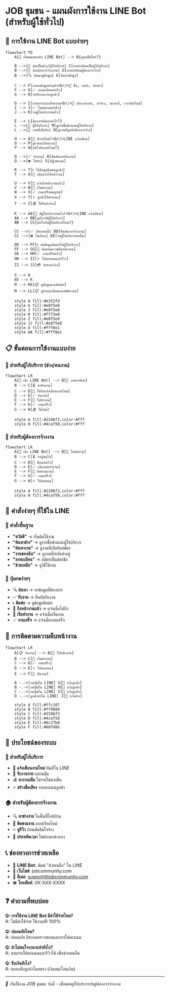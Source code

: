 # JOB ชุมชน - แผนผังการใช้งาน LINE Bot (สำหรับผู้ใช้ทั่วไป)

## 🤖 การใช้งาน LINE Bot แบบง่ายๆ

```mermaid
flowchart TD
    A[👋 เริ่มสนทนากับ LINE Bot] --> B{คุณเป็นใคร?}
    
    B -->|🔧 ฉันเป็นช่าง/ผู้ให้บริการ| C[ลงทะเบียนเป็นผู้ให้บริการ]
    B -->|👤 ฉันต้องการจ้างงาน| D[ลงทะเบียนผู้ต้องการจ้าง]
    B -->|🔍 ฉันมาดูข้อมูล| E[ค้นหาข้อมูล]
    
    C --> F[กรอกข้อมูลส่วนตัว<br/>📝 ชื่อ, เบอร์, ทักษะ]
    F --> G[✅ ลงทะเบียนสำเร็จ]
    G --> H[รอรับงานจากลูกค้า]
    
    D --> I[กรอกรายละเอียดงาน<br/>📝 ประเภทงาน, ค่าจ้าง, สถานที่, เวลานัดใหม่]
    I --> J[✅ โพสต์งานสำเร็จ]
    J --> K[รอผู้ให้บริการสนใจ]
    
    E --> L{ต้องการค้นหาอะไร?}
    L -->|👷 ผู้ให้บริการ| M[ดูรายชื่อช่างและผู้ให้บริการ]
    L -->|💼 งานที่เปิดรับ| N[ดูงานที่ลูกค้าต้องการจ้าง]
    
    H --> O[📱 มีงานใหม่!<br/>LINE แจ้งเตือน]
    O --> P[ดูรายละเอียดงาน]
    P --> Q{สนใจรับงานไหม?}
    
    Q -->|✅ รับงาน| R[ยืนยันการรับงาน]
    Q -->|❌ ไม่รับ| S[ปฏิเสธงาน]
    
    R --> T[📞 ได้ข้อมูลติดต่อลูกค้า]
    T --> U[📍 เดินทางไปหน้างาน]
    
    U --> V[🚗 แจ้งถึงหน้างานแล้ว]
    V --> W[🔧 เริ่มทำงาน]
    W --> X[✅ งานเสร็จสมบูรณ์]
    X --> Y[⭐ ลูกค้าให้คะแนน]
    Y --> Z[💰 ได้รับค่าจ้าง]
    
    K --> AA[📱 มีผู้ให้บริการสนใจ!<br/>LINE แจ้งเตือน]
    AA --> BB[ดูประวัติผู้ให้บริการ]
    BB --> CC{พอใจกับผู้ให้บริการไหม?}
    
    CC -->|✅ เลือกคนนี้| DD[ยืนยันการจ้างงาน]
    CC -->|❌ ไม่เลือก| EE[รอผู้ให้บริการคนอื่น]
    
    DD --> FF[📞 ส่งข้อมูลติดต่อให้ผู้ให้บริการ]
    FF --> GG[👀 ติดตามความคืบหน้างาน]
    GG --> HH[✅ งานเสร็จแล้ว]
    HH --> II[⭐ ให้คะแนนและรีวิว]
    II --> JJ[💳 ชำระค่าจ้าง]
    
    S --> H
    EE --> K
    M --> KK[📋 ดูข้อมูลและติดต่อ]
    N --> LL[📋 ดูรายละเอียดและสมัครงาน]
    
    style A fill:#e3f2fd
    style G fill:#e8f5e8
    style J fill:#e8f5e8
    style R fill:#fff3e0
    style Z fill:#e8f5e8
    style JJ fill:#e8f5e8
    style O fill:#fff8e1
    style AA fill:#fff8e1
```

## 📋 ขั้นตอนการใช้งานแบบง่าย

### 🔧 สำหรับผู้ให้บริการ (ช่าง/คนงาน)

```mermaid
flowchart LR
    A[📱 เข้า LINE Bot] --> B[📝 ลงทะเบียน]
    B --> C[⏳ รอรับงาน]
    C --> D[📲 ได้รับแจ้งเตือนงานใหม่]
    D --> E[✅ รับงาน]
    E --> F[🚗 ไปทำงาน]
    F --> G[✅ งานเสร็จ]
    G --> H[💰 ได้เงิน]
    
    style A fill:#2196f3,color:#fff
    style H fill:#4caf50,color:#fff
```

### 👤 สำหรับผู้ต้องการจ้างงาน

```mermaid
flowchart LR
    A[📱 เข้า LINE Bot] --> B[📝 โพสต์งาน]
    B --> C[⏳ รอผู้สนใจ]
    C --> D[📲 มีคนสนใจ]
    D --> E[✅ เลือกคนทำงาน]
    E --> F[👀 ติดตามงาน]
    F --> G[✅ งานเสร็จ]
    G --> H[⭐ ให้คะแนน]
    
    style A fill:#2196f3,color:#fff
    style H fill:#4caf50,color:#fff
```

## 💬 คำสั่งง่ายๆ ที่ใช้ใน LINE

### 📖 คำสั่งพื้นฐาน
- **"สวัสดี"** → เริ่มต้นใช้งาน
- **"ค้นหาช่าง"** → ดูรายชื่อช่างและผู้ให้บริการ
- **"ค้นหางาน"** → ดูงานที่เปิดรับสมัคร
- **"งานของฉัน"** → ดูงานที่กำลังทำอยู่
- **"ลงทะเบียน"** → สมัครเป็นสมาชิก
- **"ช่วยเหลือ"** → ดูวิธีใช้งาน

### 🎯 ปุ่มกดง่ายๆ
- 🔍 **ค้นหา** → หาข้อมูลที่ต้องการ
- ✅ **รับงาน** → ยืนยันรับงาน
- 📞 **ติดต่อ** → ดูข้อมูลติดต่อ
- 📍 **ถึงหน้างานแล้ว** → แจ้งเมื่อไปถึง
- 🔧 **เริ่มทำงาน** → แจ้งเมื่อเริ่มงาน
- ✅ **งานเสร็จ** → แจ้งเมื่องานเสร็จ

## 🎯 การติดตามความคืบหน้างาน

```mermaid
flowchart LR
    A[📋 รับงาน] --> B[🚗 ไปหน้างาน]
    B --> C[🔧 เริ่มทำงาน]
    C --> D[✅ งานเสร็จ]
    D --> E[⭐ ให้คะแนน]
    E --> F[🏁 ปิดงาน]
    
    A -.->|กดปุ่มใน LINE| G[📲 แจ้งลูกค้า]
    B -.->|กดปุ่มใน LINE| H[📲 แจ้งลูกค้า]
    C -.->|กดปุ่มใน LINE| I[📲 แจ้งลูกค้า]
    D -.->|ลูกค้าทำใน LINE| J[📲 แจ้งช่าง]
    
    style A fill:#ffc107
    style B fill:#ff9800
    style C fill:#2196f3
    style D fill:#4caf50
    style E fill:#9c27b0
    style F fill:#607d8b
```

## 🌟 ประโยชน์ของระบบ

### 👷 สำหรับผู้ให้บริการ
- 🔔 **แจ้งเตือนงานใหม่** ทันทีใน LINE
- 📱 **รับงานง่าย** แค่กดปุ่ม
- 💰 **หางานเพิ่ม** ได้รายได้มากขึ้น
- ⭐ **สร้างชื่อเสียง** จากคะแนนลูกค้า

### 🏠 สำหรับผู้ต้องการจ้างงาน
- 🔍 **หาช่างง่าย** ในพื้นที่ใกล้บ้าน
- 👀 **ติดตามงาน** แบบเรียลไทม์
- ⭐ **ดูรีวิว** ก่อนตัดสินใจจ้าง
- 💸 **ประหยัดเวลา** ไม่ต้องหาช่างเอง

## 📞 ช่องทางการช่วยเหลือ

- 🤖 **LINE Bot**: พิมพ์ "ช่วยเหลือ" ใน LINE
- 📱 **เว็บไซต์**: jobcommunity.com
- 📧 **อีเมล**: support@jobcommunity.com
- ☎️ **โทรศัพท์**: 0X-XXX-XXXX

## ❓ คำถามที่พบบ่อย

**Q: การใช้งาน LINE Bot มีค่าใช้จ่ายไหม?**  
A: ไม่มีค่าใช้จ่าย ใช้งานฟรี 100%

**Q: ปลอดภัยไหม?**  
A: ปลอดภัย มีระบบตรวจสอบและการให้คะแนน

**Q: ถ้าไม่พอใจงานจะทำยังไง?**  
A: สามารถให้คะแนนและรีวิวได้ เพื่อช่วยคนอื่น

**Q: รับเงินยังไง?**  
A: ตกลงกับลูกค้าโดยตรง (เงินสด/โอนเงิน)

---

*🚀 เริ่มใช้งาน JOB ชุมชน วันนี้ - เชื่อมต่อผู้ให้บริการกับผู้ต้องการจ้างงาน*